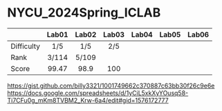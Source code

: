 # NYCU_2024Spring_ICLAB

|             | Lab01  | Lab02 | Lab03 | Lab04 | Lab05 | Lab06 | 
| ------------|:------:|:-----:|:-----:|:-----:|:-----:|:-----:|
| Difficulty  |  1/5   |  1/5  |2/5|||||
| Rank        |  3/114 | 5/109   ||||||
| Score       |  99.47 |   98.9 |100|||||


https://gist.github.com/billy3321/1001749662c370887c63bb30f26c9e6e
https://docs.google.com/spreadsheets/d/1yCiL5xkXyYOusq58-Ti7CFu0g_mKm8TVBM2_Krw-6a4/edit#gid=1576172777
